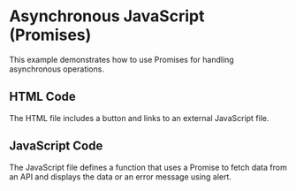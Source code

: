 # Asynchronous JavaScript (Promises)

This example demonstrates how to use Promises for handling asynchronous operations.

## HTML Code
The HTML file includes a button and links to an external JavaScript file.

## JavaScript Code
The JavaScript file defines a function that uses a Promise to fetch data from an API and displays the data or an error message using alert.